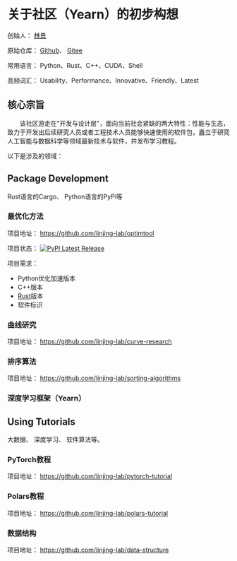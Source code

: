 # 关于社区（Yearn）的初步构想

创始人： [林景](https://blog.csdn.net/linjing_zyq)

原始仓库： [Github](https://github.com/linjing-lab)、 [Gitee](https://gitee.com/linjing-lab)

常用语言： Python、Rust、C++、CUDA、Shell

高频词汇： Usability、Performance、Innovative、Friendly、Latest

## 核心宗旨
&emsp;&emsp;该社区游走在"开发与设计层"，面向当前社会紧缺的两大特性：性能与生态，致力于开发出后续研究人员或者工程技术人员能够快速使用的软件包，矗立于研究人工智能与数据科学等领域最新技术与软件，并发布学习教程。

以下是涉及的领域：
## Package Development
Rust语言的Cargo、 Python语言的PyPi等

### 最优化方法
项目地址： https://github.com/linjing-lab/optimtool

项目状态： [![PyPI Latest Release](https://img.shields.io/pypi/v/optimtool.svg)](https://pypi.org/project/optimtool/)

项目需求：
* Python优化加速版本
* C++版本
* [Rust](https://github.com/rust-lang/rust)版本
* 软件标识

### 曲线研究
项目地址： https://github.com/linjing-lab/curve-research

### 排序算法
项目地址： https://github.com/linjing-lab/sorting-algorithms

### 深度学习框架（Yearn）

## Using Tutorials
大数据、 深度学习、 软件算法等。

### PyTorch教程
项目地址： https://github.com/linjing-lab/pytorch-tutorial

### Polars教程
项目地址： https://github.com/linjing-lab/polars-tutorial

### 数据结构
项目地址： https://github.com/linjing-lab/data-structure